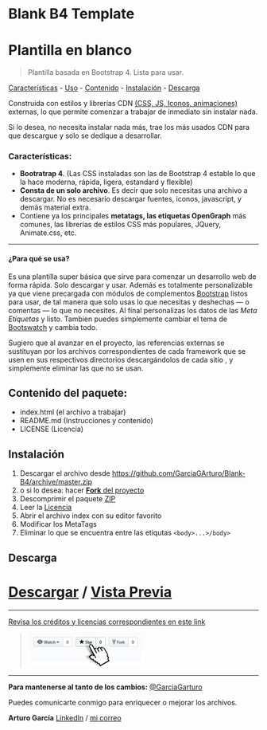 
Blank B4 Template
===

# Plantilla en blanco

> Plantilla basada en Bootstrap 4. Lista para usar.

[Características](#) - [Uso](#) - [Contenido](#) - [Instalación](#) - [Descarga](#)

Construida con estilos y librerías CDN [(CSS, JS, Iconos, animaciones)](https://garciagarturo.github.io/creditos.html) externas, lo que permite comenzar a trabajar de inmediato sin instalar nada.

Si lo desea, no necesita instalar nada más, trae los más usados CDN para que descargue y solo se dedique a desarrollar.

### Características:

- **Bootratrap 4**. (Las CSS instaladas son las de Bootstrap 4 estable lo que la hace moderna, rápida, ligera, estandard y flexible)
- **Consta de un solo archivo**. Es decir que solo necesitas una archivo a descargar. No es necesario descargar fuentes, iconos, javascript, y demás material extra.
- Contiene ya los principales **metatags, las etiquetas OpenGraph** más comunes, las librerías de estilos CSS más populares, JQuery, Animate.css, etc.

---

#### ¿Para qué se usa?
Es una plantilla super básica que sirve para comenzar un desarrollo web de forma rápida. Solo descargar y usar. Además es totalmente personalizable ya que viene precargada con módulos de complementos [Bootstrap](https://getbootstrap.com) listos para usar, de tal manera que solo usas lo que necesitas y deshechas — o comentas — lo que no necesites. Al final personalizas los datos de las _Meta Etiquetas_ y listo. Tambien puedes simplemente cambiar el tema de [Bootswatch](http://Bootswatch.com) y cambia todo.

Sugiero que al avanzar en el proyecto, las referencias externas se sustituyan por los archivos correspondientes de cada framework que se usen en sus respectivos directorios descargándolos de cada sitio , y simplemente eliminar las que no se usan.

## Contenido del paquete:

- index.html (el archivo a trabajar)
- README.md  (Instrucciones y contenido)
- LICENSE    (Licencia)

## Instalación

1. Descargar el archivo desde https://github.com/GarciaGArturo/Blank-B4/archive/master.zip
2. o si lo desea: hacer [**Fork** del proyecto](https://github.com/GarciaGArturo/Blank-B4) 
3. Descomprimir el paquete [ZIP](http://www.7-zip.org/) 
4. Leer la [Licencia](https://raw.githubusercontent.com/GarciaGArturo/Blank-B4/master/LICENSE)
5. Abrir el archivo index con su editor favorito
6. Modificar los MetaTags
7. Eliminar lo que se encuentra entre las etiqutas `<body>...>/body>`

## Descarga

# [Descargar](https://github.com/GarciaGArturo/Blank-B4/archive/master.zip) / [Vista Previa](https://garciagarturo.github.io/Blank-B4/)

---

[Revisa los créditos y licencias correspondientes en este link](https://garciagarturo.github.io/creditos.html)
> [![Haz click en la estrellita arriba del reposiorio en GitHub](https://raw.githubusercontent.com/GarciaGArturo/garciagarturo.github.io/master/img/click-star-01.jpg "Haz click en la estrellita")](https://github.com/GarciaGArturo/Blank-B4/)

---
**Para mantenerse al tanto de los cambios:** [@GarciaGarturo](https://twitter.com/GarciaGArturo)

Puedes comunicarte conmigo para enriquecer o mejorar los archivos.

**Arturo García**
[LinkedIn](https://linkedin.com/in/garciagarturo) / [mi correo](http://www.google.com/recaptcha/mailhide/d?k=01EB2NAIZ_2uEkjscDfJ-bHw==&c=p_0f-7ykHrzq1gLxRsjytRf7dlTywPveTBibi7Svqi8=)